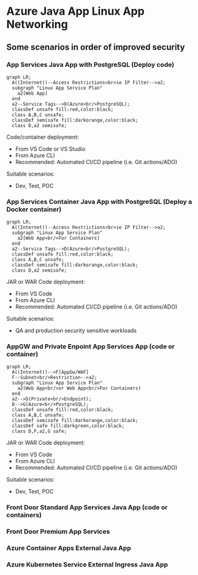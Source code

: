 # Azure Java App Linux App Networking

## Some scenarios in order of improved security

### App Services Java App with PostgreSQL (Deploy code)

```mermaid
graph LR;
  A((Internet))--Access Restrictions<br>ie IP Filter-->a2;
  subgraph "Linux App Service Plan"
    a2[Web App]
  end  
  a2--Service Tags-->D(Azure<br/>PostgreSQL);
  classDef unsafe fill:red,color:black;
  class A,B,C unsafe;
  classDef semisafe fill:darkorange,color:black;
  class D,a2 semisafe;
```

Code/container deployment:
- From VS Code or VS Studio
- From Azure CLI
- Recommended: Automated CI/CD pipeline (i.e. Git actions/ADO)

Suitable scenarios:
- Dev, Test, POC

### App Services Container Java App with PostgreSQL (Deploy a Docker container)

```mermaid
graph LR;
  A((Internet))--Access Restrictions<br>ie IP Filter-->a2;
  subgraph "Linux App Service Plan"
    a2[Web App<br/>For Containers]
  end  
  a2--Service Tags-->D(Azure<br/>PostgreSQL);
  classDef unsafe fill:red,color:black;
  class A,B,C unsafe;
  classDef semisafe fill:darkorange,color:black;
  class D,a2 semisafe;
```

JAR or WAR Code deployment:
- From VS Code
- From Azure CLI
- Recommended: Automated CI/CD pipeline (i.e. Git actions/ADO)

Suitable scenarios:
- QA and production security sensitive workloads

### AppGW and Private Enpoint App Services App (code or container)

```mermaid
graph LR;
  A((Internet))-->F[AppGw/WAF]
  F--Subnet<br/>Restriction-->a2;
  subgraph "Linux App Service Plan"
    a2(Web App<br/>or Web App<br/>For Containers)
  end  
  a2-->D(Private<br/>Endpoint);
  D-->G(Azure<br/>PostgreSQL);
  classDef unsafe fill:red,color:black;
  class A,B,C unsafe;
  classDef semisafe fill:darkorange,color:black;  
  classDef safe fill:darkgreen,color:black;
  class D,F,a2,G safe;
```

JAR or WAR Code deployment:
- From VS Code
- From Azure CLI
- Recommended: Automated CI/CD pipeline (i.e. Git actions/ADO)

Suitable scenarios:
- Dev, Test, POC

### Front Door Standard App Services Java App (code or containers)

### Front Door Premium App Services

### Azure Container Apps External Java App

### Azure Kubernetes Service External Ingress Java App
